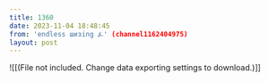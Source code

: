 ```yaml
---
title: 1360
date: 2023-11-04 18:48:45
from: 'endless шизing ⍼' (channel1162404975)
layout: post
---
```


![[(File not included. Change data exporting settings to download.)]]


